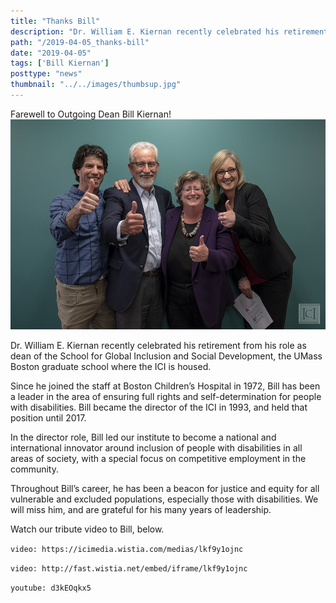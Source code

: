 ```yaml
---
title: "Thanks Bill"
description: "Dr. William E. Kiernan recently celebrated his retirement from his role as dean of the School for Global Inclusion and Social Development, the UMass Boston graduate school where the ICI is housed."
path: "/2019-04-05_thanks-bill"
date: "2019-04-05"
tags: ['Bill Kiernan']
posttype: "news"
thumbnail: "../../images/thumbsup.jpg"
---
```


Farewell to Outgoing Dean Bill Kiernan!
![From L to R: David Temelini, Bill Kiernan, Sheila Fesko and Suzzanne Freeze](../../images/thumbsup.jpg)

Dr. William E. Kiernan recently celebrated his retirement from his role as dean of the School for Global Inclusion and Social Development, the UMass Boston graduate school where the ICI is housed.

Since he joined the staff at Boston Children’s Hospital in 1972, Bill has been a leader in the area of ensuring full rights and self-determination for people with disabilities. Bill became the director of the ICI in 1993, and held that position until 2017.

In the director role, Bill led our institute to become a national and international innovator around inclusion of people with disabilities in all areas of society, with a special focus on competitive employment in the community.

Throughout Bill’s career, he has been a beacon for justice and equity for all vulnerable and excluded populations, especially those with disabilities. We will miss him, and are grateful for his many years of leadership.

Watch our tribute video to Bill, below.

`video: https://icimedia.wistia.com/medias/lkf9y1ojnc`

`video: http://fast.wistia.net/embed/iframe/lkf9y1ojnc`

`youtube: d3kEOqkx5`
